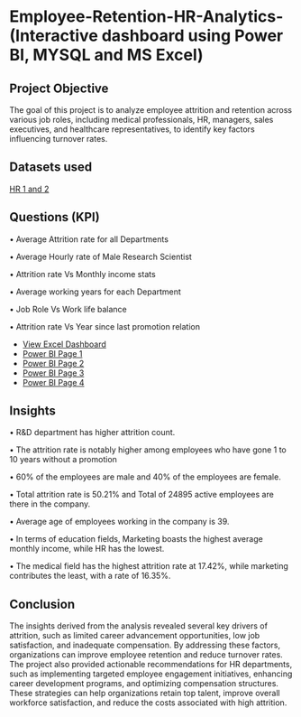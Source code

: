 # Employee-Retention-HR-Analytics- (Interactive dashboard using Power BI, MYSQL and MS Excel)

## Project Objective 
The goal of this project is to analyze employee attrition and retention across various job roles, including medical professionals, HR, managers, sales executives, and healthcare representatives, to identify key factors influencing turnover rates.

## Datasets used 
<a href=https://github.com/Prasannazade07/Employee-Retention-HR-Analytics-/blob/main/HR_1.xlsx>HR 1 and 2</a>

## Questions (KPI)
•	Average Attrition rate for all Departments

•	Average Hourly rate of Male Research Scientist

•	Attrition rate Vs Monthly income stats

•	Average working years for each Department

•	Job Role Vs Work life balance

•	Attrition rate Vs Year since last promotion relation

-	<a href=https://github.com/Prasannazade07/Employee-Retention-HR-Analytics-/blob/main/excel%20dashboard.png> View Excel Dashboard </a>
-	<a href= https://github.com/Prasannazade07/Employee-Retention-HR-Analytics-/blob/main/powerbi%201.png> Power BI Page 1 </a>
-	<a href= https://github.com/Prasannazade07/Employee-Retention-HR-Analytics-/blob/main/powerbi%202.png> Power BI Page 2</a>
-	<a href= https://github.com/Prasannazade07/Employee-Retention-HR-Analytics-/blob/main/powerbi%203.png> Power BI Page 3</a>
-	<a href=https://github.com/Prasannazade07/Employee-Retention-HR-Analytics-/blob/main/powerbi%204.png> Power BI Page 4</a>

## Insights
•	R&D department has higher attrition count.

•	The attrition rate is notably higher among employees who have gone 1 to 10 years without a promotion

•	60% of the employees are male and 40% of the employees are female.

•	Total attrition rate is 50.21% and Total of 24895 active employees are there in the company.

•	Average age of employees working in the company is 39.

•	In terms of education fields, Marketing boasts the highest average monthly income, while HR has the lowest.

•	The medical field has the highest attrition rate at 17.42%, while marketing contributes the least, with a rate of 16.35%.

## Conclusion
The insights derived from the analysis revealed several key drivers of attrition, such as limited career advancement opportunities, low job satisfaction, and inadequate compensation. By addressing these factors, organizations can improve employee retention and reduce turnover rates.
The project also provided actionable recommendations for HR departments, such as implementing targeted employee engagement initiatives, enhancing career development programs, and optimizing compensation structures. These strategies can help organizations retain top talent, improve overall workforce satisfaction, and reduce the costs associated with high attrition.
